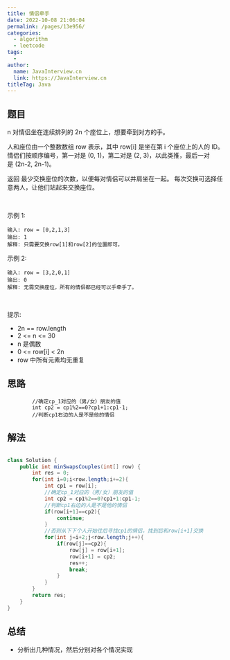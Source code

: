 ```yaml
---
title: 情侣牵手
date: 2022-10-08 21:06:04
permalink: /pages/13e956/
categories:
  - algorithm
  - leetcode
tags:
  - 
author: 
  name: JavaInterview.cn
  link: https://JavaInterview.cn
titleTag: Java
---
```




## 题目


n 对情侣坐在连续排列的 2n 个座位上，想要牵到对方的手。

人和座位由一个整数数组 row 表示，其中 row[i] 是坐在第 i 个座位上的人的 ID。情侣们按顺序编号，第一对是 (0, 1)，第二对是 (2, 3)，以此类推，最后一对是 (2n-2, 2n-1)。

返回 最少交换座位的次数，以便每对情侣可以并肩坐在一起。 每次交换可选择任意两人，让他们站起来交换座位。

 

示例 1:

    输入: row = [0,2,1,3]
    输出: 1
    解释: 只需要交换row[1]和row[2]的位置即可。
示例 2:

    输入: row = [3,2,0,1]
    输出: 0
    解释: 无需交换座位，所有的情侣都已经可以手牵手了。
 

提示:

- 2n == row.length
- 2 <= n <= 30
- n 是偶数
- 0 <= row[i] < 2n
- row 中所有元素均无重复

## 思路

            //确定cp_1对应的（男/女）朋友的值
            int cp2 = cp1%2==0?cp1+1:cp1-1;
            //判断cp1右边的人是不是他的情侣


## 解法
```java

class Solution {
    public int minSwapsCouples(int[] row) {
        int res = 0;
        for(int i=0;i<row.length;i+=2){
            int cp1 = row[i];
            //确定cp_1对应的（男/女）朋友的值
            int cp2 = cp1%2==0?cp1+1:cp1-1;
            //判断cp1右边的人是不是他的情侣
            if(row[i+1]==cp2){
                continue;
            }
            //否则从下下个人开始往后寻找cp1的情侣，找到后和row[i+1]交换
            for(int j=i+2;j<row.length;j++){
                if(row[j]==cp2){
                    row[j] = row[i+1];
                    row[i+1] = cp2;
                    res++;
                    break;
                }
            } 
        }
        return res;
    }
}
```

## 总结

- 分析出几种情况，然后分别对各个情况实现 
